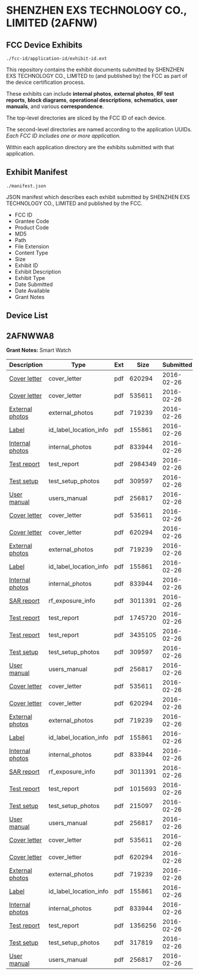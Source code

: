 # SHENZHEN EXS TECHNOLOGY CO., LIMITED (2AFNW)
## FCC Device Exhibits

```
./fcc-id/application-id/exhibit-id.ext
```

This repository contains the exhibit documents submitted by SHENZHEN EXS TECHNOLOGY CO., LIMITED to (and published by) the FCC as part of the device certification process.

These exhibits can include **internal photos**, **external photos**, **RF test reports**, **block diagrams**, **operational descriptions**, **schematics**, **user manuals**, and various **correspondence**.

The top-level directories are sliced by the FCC ID of each device.

The second-level directories are named according to the application UUIDs. *Each FCC ID includes one or more application.*

Within each application directory are the exhibits submitted with that application. 

## Exhibit Manifest

```
./manifest.json
```

JSON manifest which describes each exhibit submitted by SHENZHEN EXS TECHNOLOGY CO., LIMITED and published by the FCC.

- FCC ID
- Grantee Code
- Product Code
- MD5
- Path
- File Extension
- Content Type
- Size
- Exhibit ID
- Exhibit Description
- Exhibit Type
- Date Submitted
- Date Available
- Grant Notes

## Device List
## 2AFNWWA8
**Grant Notes:** Smart Watch

| Description | Type | Ext | Size | Submitted | Available |
| ----------- | ---- | --- | ---- | --------- | --------- |
| [Cover letter](2AFNWWA8/2f8f1e813690d2dedfd2b78eb3cab692/2912736.pdf) | cover_letter | pdf | 620294 | 2016-02-26 | 2016-02-26 |
| [Cover letter](2AFNWWA8/2f8f1e813690d2dedfd2b78eb3cab692/2912735.pdf) | cover_letter | pdf | 535611 | 2016-02-26 | 2016-02-26 |
| [External photos](2AFNWWA8/2f8f1e813690d2dedfd2b78eb3cab692/2912737.pdf) | external_photos | pdf | 719239 | 2016-02-26 | 2016-02-26 |
| [Label](2AFNWWA8/2f8f1e813690d2dedfd2b78eb3cab692/2912738.pdf) | id_label_location_info | pdf | 155861 | 2016-02-26 | 2016-02-26 |
| [Internal photos](2AFNWWA8/2f8f1e813690d2dedfd2b78eb3cab692/2912739.pdf) | internal_photos | pdf | 833944 | 2016-02-26 | 2016-02-26 |
| [Test report](2AFNWWA8/2f8f1e813690d2dedfd2b78eb3cab692/2912886.pdf) | test_report | pdf | 2984349 | 2016-02-26 | 2016-02-26 |
| [Test setup](2AFNWWA8/2f8f1e813690d2dedfd2b78eb3cab692/2912806.pdf) | test_setup_photos | pdf | 309597 | 2016-02-26 | 2016-02-26 |
| [User manual](2AFNWWA8/2f8f1e813690d2dedfd2b78eb3cab692/2912747.pdf) | users_manual | pdf | 256817 | 2016-02-26 | 2016-02-26 |
| [Cover letter](2AFNWWA8/c874ffe3235677a2bcfe2dcb98e088b5/2912735.pdf) | cover_letter | pdf | 535611 | 2016-02-26 | 2016-02-26 |
| [Cover letter](2AFNWWA8/c874ffe3235677a2bcfe2dcb98e088b5/2912736.pdf) | cover_letter | pdf | 620294 | 2016-02-26 | 2016-02-26 |
| [External photos](2AFNWWA8/c874ffe3235677a2bcfe2dcb98e088b5/2912737.pdf) | external_photos | pdf | 719239 | 2016-02-26 | 2016-02-26 |
| [Label](2AFNWWA8/c874ffe3235677a2bcfe2dcb98e088b5/2912738.pdf) | id_label_location_info | pdf | 155861 | 2016-02-26 | 2016-02-26 |
| [Internal photos](2AFNWWA8/c874ffe3235677a2bcfe2dcb98e088b5/2912739.pdf) | internal_photos | pdf | 833944 | 2016-02-26 | 2016-02-26 |
| [SAR report](2AFNWWA8/c874ffe3235677a2bcfe2dcb98e088b5/2912743.pdf) | rf_exposure_info | pdf | 3011391 | 2016-02-26 | 2016-02-26 |
| [Test report](2AFNWWA8/c874ffe3235677a2bcfe2dcb98e088b5/2912804.pdf) | test_report | pdf | 1745720 | 2016-02-26 | 2016-02-26 |
| [Test report](2AFNWWA8/c874ffe3235677a2bcfe2dcb98e088b5/2912805.pdf) | test_report | pdf | 3435105 | 2016-02-26 | 2016-02-26 |
| [Test setup](2AFNWWA8/c874ffe3235677a2bcfe2dcb98e088b5/2912806.pdf) | test_setup_photos | pdf | 309597 | 2016-02-26 | 2016-02-26 |
| [User manual](2AFNWWA8/c874ffe3235677a2bcfe2dcb98e088b5/2912747.pdf) | users_manual | pdf | 256817 | 2016-02-26 | 2016-02-26 |
| [Cover letter](2AFNWWA8/8af1f04d426af539b62ba95e595d3907/2912735.pdf) | cover_letter | pdf | 535611 | 2016-02-26 | 2016-02-26 |
| [Cover letter](2AFNWWA8/8af1f04d426af539b62ba95e595d3907/2912736.pdf) | cover_letter | pdf | 620294 | 2016-02-26 | 2016-02-26 |
| [External photos](2AFNWWA8/8af1f04d426af539b62ba95e595d3907/2912737.pdf) | external_photos | pdf | 719239 | 2016-02-26 | 2016-02-26 |
| [Label](2AFNWWA8/8af1f04d426af539b62ba95e595d3907/2912738.pdf) | id_label_location_info | pdf | 155861 | 2016-02-26 | 2016-02-26 |
| [Internal photos](2AFNWWA8/8af1f04d426af539b62ba95e595d3907/2912739.pdf) | internal_photos | pdf | 833944 | 2016-02-26 | 2016-02-26 |
| [SAR report](2AFNWWA8/8af1f04d426af539b62ba95e595d3907/2912743.pdf) | rf_exposure_info | pdf | 3011391 | 2016-02-26 | 2016-02-26 |
| [Test report](2AFNWWA8/8af1f04d426af539b62ba95e595d3907/2912745.pdf) | test_report | pdf | 1015693 | 2016-02-26 | 2016-02-26 |
| [Test setup](2AFNWWA8/8af1f04d426af539b62ba95e595d3907/2912746.pdf) | test_setup_photos | pdf | 215097 | 2016-02-26 | 2016-02-26 |
| [User manual](2AFNWWA8/8af1f04d426af539b62ba95e595d3907/2912747.pdf) | users_manual | pdf | 256817 | 2016-02-26 | 2016-02-26 |
| [Cover letter](2AFNWWA8/9b12b219be4281230ae597c9715f4664/2912735.pdf) | cover_letter | pdf | 535611 | 2016-02-26 | 2016-02-26 |
| [Cover letter](2AFNWWA8/9b12b219be4281230ae597c9715f4664/2912736.pdf) | cover_letter | pdf | 620294 | 2016-02-26 | 2016-02-26 |
| [External photos](2AFNWWA8/9b12b219be4281230ae597c9715f4664/2912737.pdf) | external_photos | pdf | 719239 | 2016-02-26 | 2016-02-26 |
| [Label](2AFNWWA8/9b12b219be4281230ae597c9715f4664/2912738.pdf) | id_label_location_info | pdf | 155861 | 2016-02-26 | 2016-02-26 |
| [Internal photos](2AFNWWA8/9b12b219be4281230ae597c9715f4664/2912739.pdf) | internal_photos | pdf | 833944 | 2016-02-26 | 2016-02-26 |
| [Test report](2AFNWWA8/9b12b219be4281230ae597c9715f4664/2912898.pdf) | test_report | pdf | 1356256 | 2016-02-26 | 2016-02-26 |
| [Test setup](2AFNWWA8/9b12b219be4281230ae597c9715f4664/2912899.pdf) | test_setup_photos | pdf | 317819 | 2016-02-26 | 2016-02-26 |
| [User manual](2AFNWWA8/9b12b219be4281230ae597c9715f4664/2912747.pdf) | users_manual | pdf | 256817 | 2016-02-26 | 2016-02-26 |
